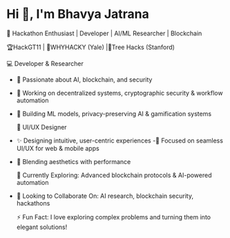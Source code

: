 # Hi 👋, I'm Bhavya Jatrana

🚀 Hackathon Enthusiast | Developer | AI/ML Researcher | Blockchain

🏆HackGT11 | 🧠WHYHACKY (Yale) |🌳Tree Hacks (Stanford)

💻 Developer & Researcher
* 🔹 Passionate about AI, blockchain, and security
- 🔹 Working on decentralized systems, cryptographic security & workflow automation
- 🔹 Building ML models, privacy-preserving AI & gamification systems

  🎨 UI/UX Designer
- ✨ Designing intuitive, user-centric experiences
-📱 Focused on seamless UI/UX for web & mobile apps
- 🎨 Blending aesthetics with performance

  🌱 Currently Exploring: Advanced blockchain protocols & AI-powered automation
- 🤝 Looking to Collaborate On: AI research, blockchain security, hackathons

  ⚡ Fun Fact: I love exploring complex problems and turning them into elegant solutions!

